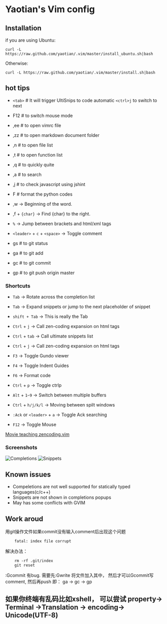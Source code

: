 Yaotian's Vim config
==================


## Installation

if you are using Ubuntu:

    curl -L https://raw.github.com/yaotian/.vim/master/install_ubuntu.sh|bash

Otherwise:

    curl -L https://raw.github.com/yaotian/.vim/master/install.sh|bash

## hot tips

* `<tab>` # It will trigger UltiSnips to code automatic  `<ctrl>j` to switch to next

* F12   # to switch mouse mode

* ,ee   # to open vimrc file
* ,zz   # to open markdown document folder
* ,n   # to open file list
* ,t   # to open function list
* ,q   # to quickly quite
* ,a   # to search
* ,j   # to check javascript using jshint
* F    # format the python codes


* ,w -> Beginning of the word.
* ,f + `{char}` -> Find {char} to the right.
* `%` -> Jump between brackets and html/xml tags

* `<leader>` + `c` + `<space>` -> Toggle comment

* gs  # to git status
* ga  # to git add
* gc  # to git commit
* gp  # to git push origin master


### Shortcuts

* `Tab`  -> Rotate across the completion list
* `Tab` -> Expand snippets or jump to the next placeholder of snippet
* `shift + Tab` -> This is really the Tab
* `Ctrl` + `j` -> Call zen-coding expansion on html tags
* `Ctrl` + `tab` -> Call ultimate snippets list
* `Ctrl` + `j` -> Call zen-coding expansion on html tags



* `F3` -> Toggle Gundo viewer
* `F4` -> Toggle Indent Guides 
* `F6` -> Format code

* `Ctrl` + `p` -> Toggle ctrlp
* `Alt` + `1~9` -> Switch between multiple buffers
* `Ctrl` + `h/j/k/l` -> Moving between spilt windows
* `:Ack` or `<leader>` + `a` -> Toggle Ack searching


* `F12` -> Toggle Mouse

[Movie teaching zencoding.vim](http://mattn.github.com/zencoding-vim/)

### Screenshots

![Completions](https://raw.github.com/yaotian/.vim/master/screenshots/completions.gif)
![Snippets](https://raw.github.com/yaotian/.vim/master/screenshots/snippets.gif)



## Known issues

* Compeletions are not well supported for statically typed languages(c/c++)
* Snippets are not shown in completions popups
* May has some conflicts with GVIM


## Work aroud
用git操作文件如果commit没有输入comment后出现这个问题

        fatal: index file corrupt


解决办法：

        rm -rf .git/index 
        git reset


:Gcommit 有bug. 需要先:Gwrite 将文件加入其中， 然后才可以Gcommit写comment, 然后再push
即： ga -> gc -> gp


## 如果你终端有乱码比如xshell， 可以尝试 property-> Terminal ->Translation -> encoding-> Unicode(UTF-8)

        
